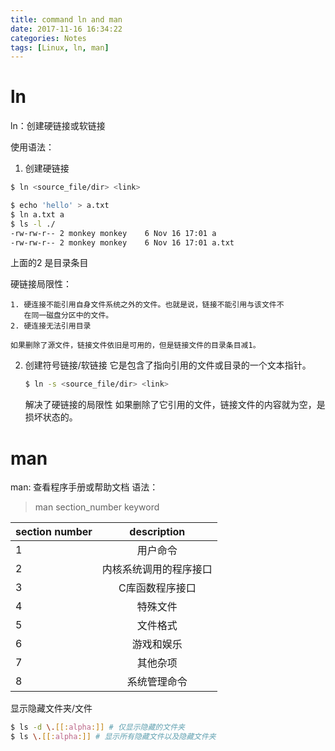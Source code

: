 ```yaml
---
title: command ln and man
date: 2017-11-16 16:34:22
categories: Notes
tags: [Linux, ln, man]
---
```


# ln

ln：创建硬链接或软链接

使用语法：
1. 创建硬链接
  ```bash
  $ ln <source_file/dir> <link>
  ```
  ```bash
  $ echo 'hello' > a.txt
  $ ln a.txt a
  $ ls -l ./
  -rw-rw-r-- 2 monkey monkey    6 Nov 16 17:01 a
  -rw-rw-r-- 2 monkey monkey    6 Nov 16 17:01 a.txt
  ```
  上面的2 是目录条目

  硬链接局限性：

    1. 硬连接不能引用自身文件系统之外的文件。也就是说，链接不能引用与该文件不
       在同一磁盘分区中的文件。
    2. 硬连接无法引用目录

    如果删除了源文件，链接文件依旧是可用的，但是链接文件的目录条目减1。

2. 创建符号链接/软链接
   它是包含了指向引用的文件或目录的一个文本指针。
   ```bash
   $ ln -s <source_file/dir> <link>
   ```

   解决了硬链接的局限性
   如果删除了它引用的文件，链接文件的内容就为空，是损坏状态的。

# man
  man: 查看程序手册或帮助文档
  语法：
  > man section_number keyword
  
|section number| description |
|:----|:----:|
| 1 | 用户命令 |
| 2 | 内核系统调用的程序接口 |
| 3 | C库函数程序接口 |
| 4 | 特殊文件 |
| 5 | 文件格式 |
| 6 | 游戏和娱乐|
| 7 | 其他杂项 |
| 8 | 系统管理命令 |

显示隐藏文件夹/文件
```bash
$ ls -d \.[[:alpha:]] # 仅显示隐藏的文件夹
$ ls \.[[:alpha:]] # 显示所有隐藏文件以及隐藏文件夹
```